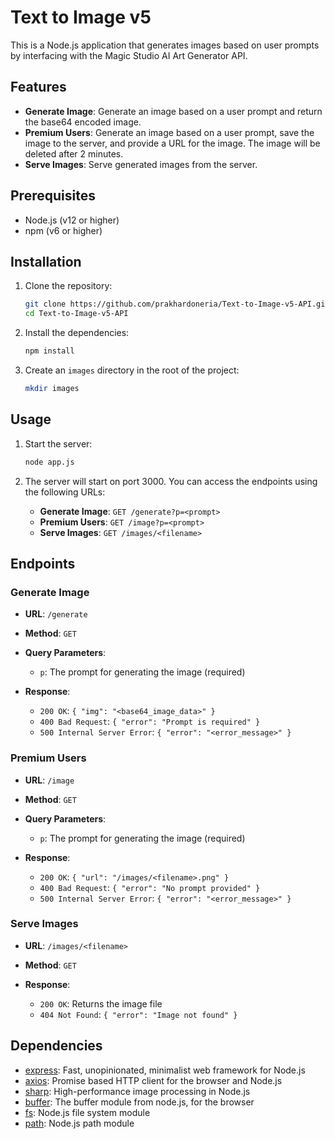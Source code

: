 # Text to Image v5

This is a Node.js application that generates images based on user prompts by interfacing with the Magic Studio AI Art Generator API.

## Features

- **Generate Image**: Generate an image based on a user prompt and return the base64 encoded image.
- **Premium Users**: Generate an image based on a user prompt, save the image to the server, and provide a URL for the image. The image will be deleted after 2 minutes.
- **Serve Images**: Serve generated images from the server.

## Prerequisites

- Node.js (v12 or higher)
- npm (v6 or higher)

## Installation

1. Clone the repository:

    ```bash
    git clone https://github.com/prakhardoneria/Text-to-Image-v5-API.git
    cd Text-to-Image-v5-API
    ```

2. Install the dependencies:

    ```bash
    npm install
    ```

3. Create an `images` directory in the root of the project:

    ```bash
    mkdir images
    ```

## Usage

1. Start the server:

    ```bash
    node app.js
    ```

2. The server will start on port 3000. You can access the endpoints using the following URLs:

    - **Generate Image**: `GET /generate?p=<prompt>`
    - **Premium Users**: `GET /image?p=<prompt>`
    - **Serve Images**: `GET /images/<filename>`

## Endpoints

### Generate Image

- **URL**: `/generate`
- **Method**: `GET`
- **Query Parameters**: 
  - `p`: The prompt for generating the image (required)

- **Response**: 
  - `200 OK`: `{ "img": "<base64_image_data>" }`
  - `400 Bad Request`: `{ "error": "Prompt is required" }`
  - `500 Internal Server Error`: `{ "error": "<error_message>" }`

### Premium Users

- **URL**: `/image`
- **Method**: `GET`
- **Query Parameters**: 
  - `p`: The prompt for generating the image (required)

- **Response**: 
  - `200 OK`: `{ "url": "/images/<filename>.png" }`
  - `400 Bad Request`: `{ "error": "No prompt provided" }`
  - `500 Internal Server Error`: `{ "error": "<error_message>" }`

### Serve Images

- **URL**: `/images/<filename>`
- **Method**: `GET`

- **Response**: 
  - `200 OK`: Returns the image file
  - `404 Not Found`: `{ "error": "Image not found" }`

## Dependencies

- [express](https://www.npmjs.com/package/express): Fast, unopinionated, minimalist web framework for Node.js
- [axios](https://www.npmjs.com/package/axios): Promise based HTTP client for the browser and Node.js
- [sharp](https://www.npmjs.com/package/sharp): High-performance image processing in Node.js
- [buffer](https://www.npmjs.com/package/buffer): The buffer module from node.js, for the browser
- [fs](https://nodejs.org/api/fs.html): Node.js file system module
- [path](https://nodejs.org/api/path.html): Node.js path module

